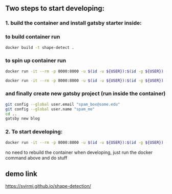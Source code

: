 ## Two steps to start developing:
### 1. build the container and install gatsby starter inside:
### to build container run
```bash
docker build -t shape-detect .
```

### to spin up container run
```bash
docker run -it --rm -p 8000:8000 -u $(id -u ${USER}):$(id -g ${USER}) -v ${PWD}:/app shape-detect /bin/bash

docker run -it --rm -p 8000:8000 -u $(id -u ${USER}):$(id -g ${USER}) -v ${PWD}:/app shape-detect
``` 

### and finally create new gatsby project (run inside the container)
```bash
git config --global user.email "spam_box@some.edu"
git config --global user.name "spam_me"
cd ..
gatsby new blog
```

### 2. To start developing:
```bash
docker run -it --rm -p 8000:8000 -u $(id -u ${USER}):$(id -g ${USER}) -v ${PWD}:/app shape-detect
```

no need to rebuild the container when developing, just run the docker command above and do stuff

## demo link
https://svirmi.github.io/shape-detection/